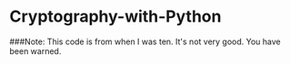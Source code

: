 Cryptography-with-Python
========================

###Note: This code is from when I was ten. It's not very good. You have been warned.

